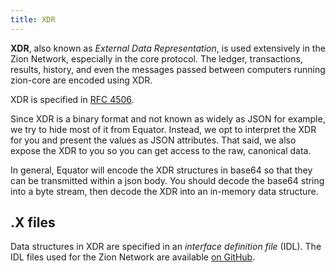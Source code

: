 ```yaml
---
title: XDR
---
```


**XDR**, also known as _External Data Representation_, is used extensively in
the Zion Network, especially in the core protocol.  The ledger, transactions, results,
history, and even the messages passed between computers running zion-core
are encoded using XDR.

XDR is specified in [RFC 4506](http://tools.ietf.org/html/rfc4506.html).

Since XDR is a binary format and not known as widely as JSON for example, we try
to hide most of it from Equator.  Instead, we opt to interpret the XDR for you
and present the values as JSON attributes.  That said, we also expose the XDR
to you so you can get access to the raw, canonical data.

In general, Equator will encode the XDR structures in base64 so that they can be 
transmitted within a json body.  You should decode the base64 string
into a byte stream, then decode the XDR into an in-memory data structure.

## .X files

Data structures in XDR are specified in an _interface definition file_ (IDL).
The IDL files used for the Zion Network are available
[on GitHub](https://github.com/zion/zion-core/tree/master/src/xdr).
